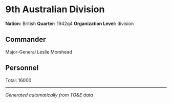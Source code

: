 # 9th Australian Division

**Nation:** British
**Quarter:** 1942q4
**Organization Level:** division

## Commander

Major-General Leslie Morshead

## Personnel

Total: 16000

---
*Generated automatically from TO&E data*
